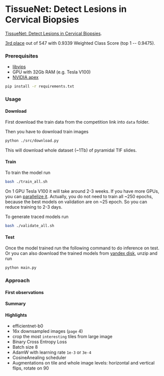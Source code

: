 # TissueNet: Detect Lesions in Cervical Biopsies

[TissueNet: Detect Lesions in Cervical Biopsies](https://www.drivendata.org/competitions/67/competition-cervical-biopsy/).

[3rd place](https://www.drivendata.org/competitions/67/competition-cervical-biopsy/leaderboard/)
out of 547 with 0.9339 Weighted Class Score (top 1 -- 0.9475).

### Prerequisites

- [libvips](https://libvips.github.io/libvips/install.html)
- GPU with 32Gb RAM (e.g. Tesla V100)
- [NVIDIA apex](https://github.com/NVIDIA/apex)

```bash
pip install -r requirements.txt
```

### Usage

#### Download

First download the train data from the competition link into `data` folder.

Then you have to download train images

```bash
python ./src/download.py
```

This will download whole dataset (~1Tb) of pyramidal TIF slides.

#### Train

To train the model run

```bash
bash ./train_all.sh
```

On 1 GPU Tesla V100 it will take around 2-3 weeks. If you have more GPUs,
you can [parallelize it](https://www.gnu.org/software/parallel/). Actually,
you do not need to train all ~250 epochs, because the best models on validation
are on ~25 epoch. So you can reduce training to 2-3 days.

To generate traced models run

```bash
bash ./validate_all.sh
```

#### Test

Once the model trained run the following command to do inference on test.
Or you can also download the trained models from [yandex disk](https://yadi.sk/d/85zam_5YNLTcQg),
unzip and run

```bash
python main.py
```

### Approach

#### First observations

#### Summary

#### Highlights

- efficientnet-b0
- 16x downsampled images (`page` 4)
- crop the most `interesting` tiles from large image
- Binary Cross Entropy Loss
- Batch size 8
- AdamW with learning rate `1e-3` or `3e-4`
- CosineAnealing scheduler
- Augmentations on tile and whole image levels: horizontal and vertical flips, rotate on 90
